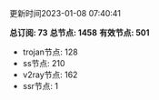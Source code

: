 更新时间2023-01-08 07:40:41

**总订阅: 73**
**总节点: 1458**
**有效节点: 501**
- trojan节点: 128
- ss节点: 210
- v2ray节点: 162
- ssr节点: 1
